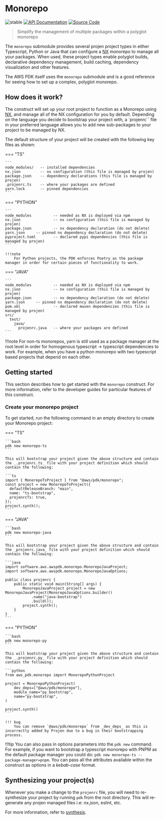 # Monorepo

![stable](https://img.shields.io/badge/stability-stable-green.svg)
[![API Documentation](https://img.shields.io/badge/view-API_Documentation-blue.svg)](../../api/typescript/monorepo/index.md)
[![Source Code](https://img.shields.io/badge/view-Source_Code-blue.svg)](https://github.com/aws/aws-pdk/tree/mainline/packages/monorepo)

> Simplify the management of multiple packages within a polyglot monorepo

The `monorepo` submodule provides several projen project types in either Typescript, Python or Java that can configure a [NX](https://nx.dev/getting-started/intro) monorepo to manage all your packages. When used, these project types enable polyglot builds, declarative dependency management, build caching, dependency visualization and other features.

The AWS PDK itself uses the `monorepo` submodule and is a good reference for seeing how to set up a complex, polyglot monorepo.

## How does it work?

The construct will set up your root project to function as a Monorepo using [NX](https://nx.dev/getting-started/intro), and manage all of the NX configuration for you by default. Depending on the language you decide to bootstrap your project with, a `projenrc`` file in your preferred language  allows you to add new sub-packages to your project to be managed by NX.

The default structure of your project will be created with the following key files as shown:

=== "TS"

    ```
    node_modules/   -- installed dependencies
    nx.json         -- nx configuration (this file is managed by projen)
    package.json    -- dependency declarations (this file is managed by projen)
    .projenrc.ts    -- where your packages are defined
    yarn.lock       -- pinned dependencies
    ```

=== "PYTHON"

    ```
    node_modules          -- needed as NX is deployed via npm
    nx.json               -- nx configuration (this file is managed by projen)
    package.json          -- nx dependency declaration (do not delete)
    yarn.json     -- pinned nx dependency declaration (do not delete)
    pyproject.toml        -- declared pypi dependencies (this file is managed by projen)
    ```

    !!!note
        For Python projects, the PDK enforces Poetry as the package manager in order for certain pieces of functionality to work.

=== "JAVA"

    ```
    node_modules          -- needed as NX is deployed via npm
    nx.json               -- nx configuration (this file is managed by projen)
    package.json          -- nx dependency declaration (do not delete)
    yarn.json     -- pinned nx dependency declaration (do not delete)
    pom.xml               -- declared maven dependencies (this file is managed by projen)
    src/
      test/
        java/
          projenrc.java   -- where your packages are defined
    ```

!!!note
    For non-ts monorepos, yarn is still used as a package manager at the root level in order for homogenous typescript -> typescript dependencies to work. For example, when you have a python monorepo with two typescript based projects that depend on each other.

## Getting started

This section describes how to get started with the `monorepo` construct. For more information, refer to the developer guides for particular features of this construct.

### Create your monorepo project

To get started, run the following command in an empty directory to create your Monorepo project:

=== "TS"

    ```bash
    pdk new monorepo-ts
    ```

    This will bootstrap your project given the above structure and contain the _.projenrc.ts_ file with your project definition which should contain the following:

    ```ts
    import { MonorepoTsProject } from "@aws/pdk/monorepo";
    const project = new MonorepoTsProject({
      defaultReleaseBranch: "main",
      name: "ts-bootstrap",
      projenrcTs: true,
    });
    project.synth();
    ```

=== "JAVA"

    ```bash
    pdk new monorepo-java
    ```

    This will bootstrap your project given the above structure and contain the _projenrc.java_ file with your project definition which should contain the following:

    ```java
    import software.aws.awspdk.monorepo.MonorepoJavaProject;
    import software.aws.awspdk.monorepo.MonorepoJavaOptions;

    public class projenrc {
        public static void main(String[] args) {
            MonorepoJavaProject project = new MonorepoJavaProject(MonorepoJavaOptions.builder()
                .name("java-bootstrap")
                .build());
            project.synth();
        }
    }
    ```

=== "PYTHON"

    ```bash
    pdk new monorepo-py
    ```

    This will bootstrap your project given the above structure and contain the _.projenrc.py_ file with your project definition which should contain the following:

    ```python
    from aws_pdk.monorepo import MonorepoPythonProject

    project = MonorepoPythonProject(
        dev_deps=["@aws/pdk/monorepo"],
        module_name="py_bootstrap",
        name="py-bootstrap",
    )

    project.synth()
    ```

    !!! bug
        You can remove `@aws/pdk/monorepo` from _dev_deps_ as this is incorrectly added by Projen due to a bug in their bootstrapping process.

!!!tip
    You can also pass in options parameters into the `pdk new` command. For example, if you want to bootstrap a typescript monorepo with PNPM as the default package manager you could do: `pdk new monorepo-ts --package-manager=pnpm`. You can pass all the attributes available within the construct as options in a _kebab-case_ format.

## Synthesizing your project(s)

Whenever you make a change to the `projenrc` file, you will need to re-synthesize your project by running `pdk` from the root directory. This will re-generate any projen managed files i.e: _nx.json_, eslint, etc.

For more information, refer to [synthesis](./synthesis.md).
